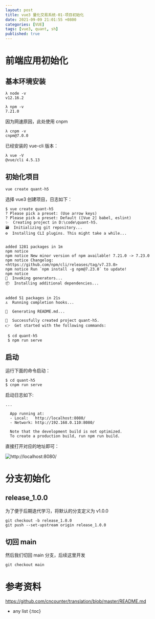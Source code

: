 ```yaml
---
layout: post
title: vue3 量化交易系统-01-项目初始化
date: 2021-09-09 21:01:55 +0800
categories: [VUE]
tags: [vue3, quant, sh]
published: true
---
```


# 前端应用初始化

## 基本环境安装

```
λ node -v
v12.16.2

λ npm -v
7.21.0
```

因为网速原因，此处使用 cnpm

```
λ cnpm -v
cnpm@7.0.0
```

已经安装的 vue-cli 版本：

```
λ vue -V
@vue/cli 4.5.13
```

## 初始化项目

```
vue create quant-h5
```

选择 vue3 创建项目，日志如下：

```
$ vue create quant-h5
? Please pick a preset: (Use arrow keys)
? Please pick a preset: Default ([Vue 2] babel, eslint)
✨  Creating project in D:\code\quant-h5.
🗃  Initializing git repository...
⚙️  Installing CLI plugins. This might take a while...


added 1281 packages in 1m
npm notice
npm notice New minor version of npm available! 7.21.0 -> 7.23.0
npm notice Changelog: <https://github.com/npm/cli/releases/tag/v7.23.0>
npm notice Run `npm install -g npm@7.23.0` to update!
npm notice
🚀  Invoking generators...
📦  Installing additional dependencies...


added 51 packages in 21s
⚓  Running completion hooks...

📄  Generating README.md...

🎉  Successfully created project quant-h5.
👉  Get started with the following commands:

 $ cd quant-h5
 $ npm run serve
```

## 启动

运行下面的命令启动：

```
$ cd quant-h5
$ cnpm run serve
```

启动日志如下:

```
...

  App running at:
  - Local:   http://localhost:8080/
  - Network: http://192.168.0.110:8080/

  Note that the development build is not optimized.
  To create a production build, run npm run build.
```

直接打开对应的地址即可：

![http://localhost:8080/](http://localhost:8080/)

# 分支初始化

## release_1.0.0

为了便于后期迭代学习，将默认的分支定义为 v1.0.0

```
git checkout -b release_1.0.0
git push --set-upstream origin release_1.0.0
```

## 切回 main

然后我们切回 main 分支，后续这里开发

```
git checkout main
```

# 参考资料

https://github.com/cncounter/translation/blob/master/README.md

* any list
{:toc}